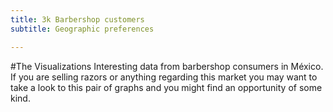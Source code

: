 ```yaml
---
title: 3k Barbershop customers
subtitle: Geographic preferences

---
```

#The Visualizations
Interesting data from barbershop consumers in México. If you are selling razors or anything regarding this market you may want to take a look to this pair of graphs and you might find an opportunity of some kind.
